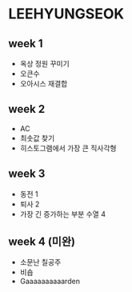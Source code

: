 # LEEHYUNGSEOK

## week 1
- 옥상 정원 꾸미기
- 오큰수
- 오아시스 재결합

## week 2
- AC
- 최솟값 찾기
- 히스토그램에서 가장 큰 직사각형

## week 3
- 동전 1
- 퇴사 2
- 가장 긴 증가하는 부분 수열 4
  
## week 4 (미완)
- 소문난 칠공주
- 비숍
- Gaaaaaaaaaarden